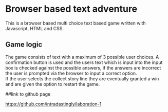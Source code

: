 # Browser based text adventure

This is a browser based multi choice text based game written with Javascript, HTML and CSS.

## Game logic
The game consists of text with a maximum of 3 possible user choices. A confirmation button is used and the users text which is input into the input box is checked against the possible answers, if the answers are incorrect the user is prompted via the browser to input a correct option.  
If the user selects the collect story line they are eventually granted a win and are given the option to restart the game. 


##link to github page

https://github.com/intradastingly/laboration-1